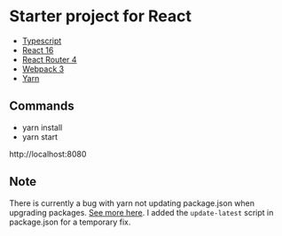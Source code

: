 # Starter project for React
- [Typescript](https://www.typescriptlang.org/)
- [React 16](https://reactjs.org/)
- [React Router 4](https://reacttraining.com/react-router/)
- [Webpack 3](https://webpack.js.org/)
- [Yarn](https://yarnpkg.com/lang/en/docs/install/)

## Commands
- yarn install
- yarn start

http://localhost:8080

## Note
There is currently a bug with yarn not updating package.json when upgrading packages. 
[See more here](https://github.com/yarnpkg/yarn/issues/2042#issuecomment-269601927). 
I added the `update-latest` script in package.json for a temporary fix.
